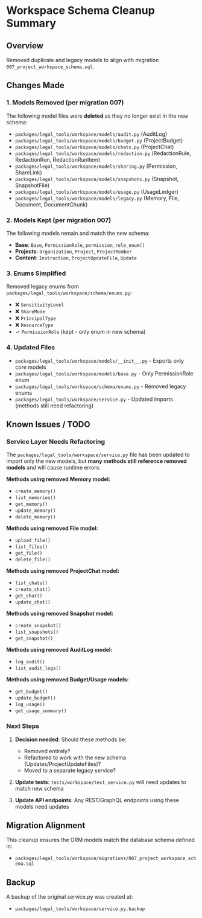 # Workspace Schema Cleanup Summary

## Overview
Removed duplicate and legacy models to align with migration `007_project_workspace_schema.sql`.

## Changes Made

### 1. Models Removed (per migration 007)
The following model files were **deleted** as they no longer exist in the new schema:
- `packages/legal_tools/workspace/models/audit.py` (AuditLog)
- `packages/legal_tools/workspace/models/budget.py` (ProjectBudget)
- `packages/legal_tools/workspace/models/chats.py` (ProjectChat)
- `packages/legal_tools/workspace/models/redaction.py` (RedactionRule, RedactionRun, RedactionRunItem)
- `packages/legal_tools/workspace/models/sharing.py` (Permission, ShareLink)
- `packages/legal_tools/workspace/models/snapshots.py` (Snapshot, SnapshotFile)
- `packages/legal_tools/workspace/models/usage.py` (UsageLedger)
- `packages/legal_tools/workspace/models/legacy.py` (Memory, File, Document, DocumentChunk)

### 2. Models Kept (per migration 007)
The following models remain and match the new schema:
- **Base**: `Base`, `PermissionRole`, `permission_role_enum()`
- **Projects**: `Organization`, `Project`, `ProjectMember`
- **Content**: `Instruction`, `ProjectUpdateFile`, `Update`

### 3. Enums Simplified
Removed legacy enums from `packages/legal_tools/workspace/schema/enums.py`:
- ❌ `SensitivityLevel`
- ❌ `ShareMode`
- ❌ `PrincipalType`
- ❌ `ResourceType`
- ✓ `PermissionRole` (kept - only enum in new schema)

### 4. Updated Files
- `packages/legal_tools/workspace/models/__init__.py` - Exports only core models
- `packages/legal_tools/workspace/models/base.py` - Only PermissionRole enum
- `packages/legal_tools/workspace/schema/enums.py` - Removed legacy enums
- `packages/legal_tools/workspace/service.py` - Updated imports (methods still need refactoring)

## Known Issues / TODO

### Service Layer Needs Refactoring
The `packages/legal_tools/workspace/service.py` file has been updated to import only the new models, but **many methods still reference removed models** and will cause runtime errors:

**Methods using removed Memory model:**
- `create_memory()`
- `list_memories()`
- `get_memory()`
- `update_memory()`
- `delete_memory()`

**Methods using removed File model:**
- `upload_file()`
- `list_files()`
- `get_file()`
- `delete_file()`

**Methods using removed ProjectChat model:**
- `list_chats()`
- `create_chat()`
- `get_chat()`
- `update_chat()`

**Methods using removed Snapshot model:**
- `create_snapshot()`
- `list_snapshots()`
- `get_snapshot()`

**Methods using removed AuditLog model:**
- `log_audit()`
- `list_audit_logs()`

**Methods using removed Budget/Usage models:**
- `get_budget()`
- `update_budget()`
- `log_usage()`
- `get_usage_summary()`

### Next Steps
1. **Decision needed**: Should these methods be:
   - Removed entirely?
   - Refactored to work with the new schema (Updates/ProjectUpdateFiles)?
   - Moved to a separate legacy service?

2. **Update tests**: `tests/workspace/test_service.py` will need updates to match new schema

3. **Update API endpoints**: Any REST/GraphQL endpoints using these models need updates

## Migration Alignment
This cleanup ensures the ORM models match the database schema defined in:
- `packages/legal_tools/workspace/migrations/007_project_workspace_schema.sql`

## Backup
A backup of the original service.py was created at:
- `packages/legal_tools/workspace/service.py.backup`
